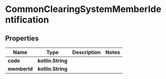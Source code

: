 
# CommonClearingSystemMemberIdentification

## Properties
Name | Type | Description | Notes
------------ | ------------- | ------------- | -------------
**code** | **kotlin.String** |  | 
**memberId** | **kotlin.String** |  | 



